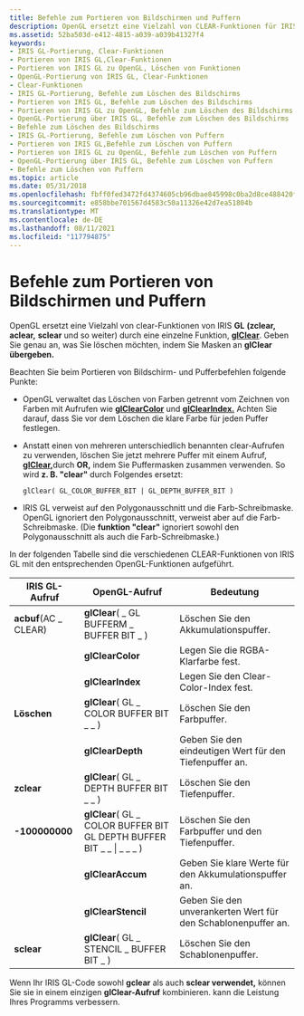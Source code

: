 ```yaml
---
title: Befehle zum Portieren von Bildschirmen und Puffern
description: OpenGL ersetzt eine Vielzahl von CLEAR-Funktionen für IRIS GL (zclear, aclear, sclear und so weiter) durch eine einzelne Funktion, glClear. Geben Sie genau an, was Sie löschen möchten, indem Sie Masken an glClear übergeben.
ms.assetid: 52ba503d-e412-4815-a039-a039b41327f4
keywords:
- IRIS GL-Portierung, Clear-Funktionen
- Portieren von IRIS GL,Clear-Funktionen
- Portieren von IRIS GL zu OpenGL, Löschen von Funktionen
- OpenGL-Portierung von IRIS GL, Clear-Funktionen
- Clear-Funktionen
- IRIS GL-Portierung, Befehle zum Löschen des Bildschirms
- Portieren von IRIS GL, Befehle zum Löschen des Bildschirms
- Portieren von IRIS GL zu OpenGL, Befehle zum Löschen des Bildschirms
- OpenGL-Portierung über IRIS GL, Befehle zum Löschen des Bildschirms
- Befehle zum Löschen des Bildschirms
- IRIS GL-Portierung, Befehle zum Löschen von Puffern
- Portieren von IRIS GL,Befehle zum Löschen von Puffern
- Portieren von IRIS GL zu OpenGL, Befehle zum Löschen von Puffern
- OpenGL-Portierung über IRIS GL, Befehle zum Löschen von Puffern
- Befehle zum Löschen von Puffern
ms.topic: article
ms.date: 05/31/2018
ms.openlocfilehash: fbff0fed3472fd4374605cb96dbae845998c0ba2d8ce488420f9b4c6895a07c9
ms.sourcegitcommit: e858bbe701567d4583c50a11326e42d7ea51804b
ms.translationtype: MT
ms.contentlocale: de-DE
ms.lasthandoff: 08/11/2021
ms.locfileid: "117794875"
---
```

# <a name="porting-screen-and-buffer-clearing-commands"></a>Befehle zum Portieren von Bildschirmen und Puffern

OpenGL ersetzt eine Vielzahl von clear-Funktionen von IRIS **GL** **(zclear, aclear,** **sclear** und so weiter) durch eine einzelne Funktion, [**glClear**](glclear.md).  Geben Sie genau an, was Sie löschen möchten, indem Sie Masken an **glClear übergeben.**

Beachten Sie beim Portieren von Bildschirm- und Pufferbefehlen folgende Punkte:

-   OpenGL verwaltet das Löschen von Farben getrennt vom Zeichnen von Farben mit Aufrufen wie [**glClearColor**](glclearcolor.md) und [**glClearIndex.**](glclearindex.md) Achten Sie darauf, dass Sie vor dem Löschen die klare Farbe für jeden Puffer festlegen.
-   Anstatt einen von mehreren unterschiedlich benannten clear-Aufrufen zu verwenden, löschen Sie jetzt mehrere Puffer mit einem Aufruf, [**glClear,**](glclear.md)durch **OR,** indem Sie Puffermasken zusammen verwenden. So wird **z. B. "clear"** durch Folgendes ersetzt:

    ``` syntax
    glClear( GL_COLOR_BUFFER_BIT | GL_DEPTH_BUFFER_BIT )
    ```

-   IRIS GL verweist auf den Polygonausschnitt und die Farb-Schreibmaske. OpenGL ignoriert den Polygonausschnitt, verweist aber auf die Farb-Schreibmaske. (Die **funktion "clear"** ignoriert sowohl den Polygonausschnitt als auch die Farb-Schreibmaske.)

In der folgenden Tabelle sind die verschiedenen CLEAR-Funktionen von IRIS GL mit den entsprechenden OpenGL-Funktionen aufgeführt.



| IRIS GL-Aufruf         | OpenGL-Aufruf                                                               | Bedeutung                                           |
|----------------------|---------------------------------------------------------------------------|---------------------------------------------------|
| **acbuf**(AC \_ CLEAR) | **glClear**( \_ GL BUFFERM \_ BUFFER BIT \_ )                                     | Löschen Sie den Akkumulationspuffer.                    |
|                      | **glClearColor**                                                          | Legen Sie die RGBA-Klarfarbe fest.                         |
|                      | **glClearIndex**                                                          | Legen Sie den Clear-Color-Index fest.                        |
| **Löschen**            | **glClear**( GL \_ COLOR BUFFER BIT \_ \_ )                                     | Löschen Sie den Farbpuffer.                           |
|                      | **glClearDepth**                                                          | Geben Sie den eindeutigen Wert für den Tiefenpuffer an.     |
| **zclear**           | **glClear**( GL \_ DEPTH BUFFER BIT \_ \_ )                                     | Löschen Sie den Tiefenpuffer.                           |
| **-100000000**          | **glClear**( GL \_ COLOR BUFFER BIT GL DEPTH BUFFER BIT \_ \_ \| \_ \_ \_ )<br/> | Löschen Sie den Farbpuffer und den Tiefenpuffer.      |
|                      | **glClearAccum**                                                          | Geben Sie klare Werte für den Akkumulationspuffer an. |
|                      | **glClearStencil**                                                        | Geben Sie den unverankerten Wert für den Schablonenpuffer an.   |
| **sclear**           | **glClear**( GL \_ STENCIL \_ BUFFER BIT \_ )                                   | Löschen Sie den Schablonenpuffer.                         |



 

Wenn Ihr IRIS GL-Code sowohl **gclear** als auch **sclear verwendet,** können Sie sie in einem einzigen **glClear-Aufruf** kombinieren. kann die Leistung Ihres Programms verbessern.

 

 





